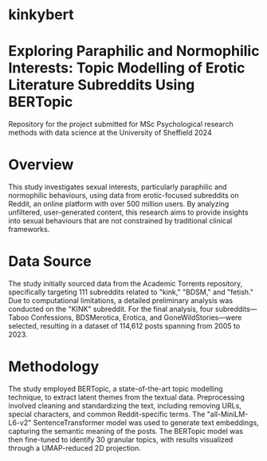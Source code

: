 # kinkybert
# Exploring Paraphilic and Normophilic Interests: Topic Modelling of Erotic Literature Subreddits Using BERTopic 
 Repository for the project submitted for MSc Psychological research methods with data science at the University of Sheffield 2024

# Overview 
This study investigates sexual interests, particularly paraphilic and normophilic behaviours, using data from erotic-focused subreddits on Reddit, an online platform with over 500 million users. By analyzing unfiltered, user-generated content, this research aims to provide insights into sexual behaviours that are not constrained by traditional clinical frameworks.

# Data Source 
The study initially sourced data from the Academic Torrents repository, specifically targeting 111 subreddits related to "kink," "BDSM," and "fetish." Due to computational limitations, a detailed preliminary analysis was conducted on the "KINK" subreddit. For the final analysis, four subreddits—Taboo Confessions, BDSMerotica, Erotica, and GoneWildStories—were selected, resulting in a dataset of 114,612 posts spanning from 2005 to 2023.

# Methodology
The study employed BERTopic, a state-of-the-art topic modelling technique, to extract latent themes from the textual data. Preprocessing involved cleaning and standardizing the text, including removing URLs, special characters, and common Reddit-specific terms. The "all-MiniLM-L6-v2" SentenceTransformer model was used to generate text embeddings, capturing the semantic meaning of the posts. The BERTopic model was then fine-tuned to identify 30 granular topics, with results visualized through a UMAP-reduced 2D projection.
